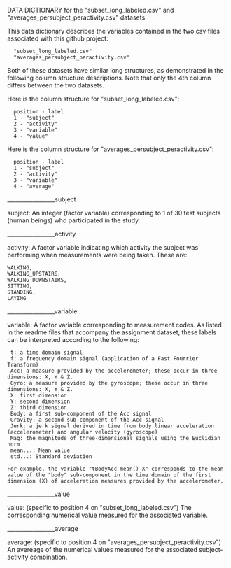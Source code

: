 DATA DICTIONARY for the "subset_long_labeled.csv" and "averages_persubject_peractivity.csv" datasets

This data dictionary describes the variables contained in the two csv files associated with this github project:

      "subset_long_labeled.csv"
      "averages_persubject_peractivity.csv"
      
Both of these datasets have similar long structures, as demonstrated in the following column structure descriptions. Note that only the 4th column differs between the two datasets.

Here is the column structure for "subset_long_labeled.csv":  

      position - label
      1 - "subject"
      2 - "activity"
      3 - "variable"
      4 - "value"

Here is the column structure for "averages_persubject_peractivity.csv":  

      position - label
      1 - "subject"
      2 - "activity"
      3 - "variable"
      4 - "average"



_________________subject

subject: An integer (factor variable) corresponding to 1 of 30 test subjects (human beings) who participated in the study. 



_________________activity

activity: A factor variable indicating which activity the subject was performing when measurements were being taken. These are: 

    WALKING, 
    WALKING_UPSTAIRS, 
    WALKING_DOWNSTAIRS, 
    SITTING, 
    STANDING, 
    LAYING
    


_________________variable

variable:  A factor variable corresponding to measurement codes. As listed in the readme files that accompany the assignment dataset, these labels can be interpreted according to the following:

     t: a time domain signal
     f: a frequency domain signal (application of a Fast Fourrier Transform)
     Acc: a measure provided by the accelerometer; these occur in three dimensions: X, Y & Z.
     Gyro: a measure provided by the gyroscope; these occur in three dimensions: X, Y & Z.
     X: first dimension
     Y: second dimension
     Z: third dimension
     Body: a first sub-component of the Acc signal
     Gravity: a second sub-component of the Acc signal
     Jerk: a jerk signal derived in time from body linear acceleration (accelerometer) and angular velocity (gyroscope)
     Mag: the magnitude of three-dimensional signals using the Euclidian norm
     mean...: Mean value
     std...: Standard deviation
     
    For example, the variable "tBodyAcc-mean()-X" corresponds to the mean value of the "body" sub-component in the time domain of the first dimension (X) of acceleration measures provided by the accelerometer.
    


_________________value

value: (specific to position 4 on "subset_long_labeled.csv") The corresponding numerical value measured for the associated variable.



_________________average

average: (specific to position 4 on "averages_persubject_peractivity.csv") An avereage of the numerical values measured for the associated subject-activity combination.
